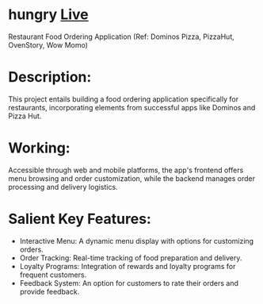 # hungry [Live](https://hungry-nine.vercel.app/home)
Restaurant Food Ordering Application (Ref: Dominos Pizza, PizzaHut, OvenStory, Wow Momo)

# Description:
This project entails building a food ordering application specifically for restaurants, incorporating elements from successful apps like Dominos and Pizza Hut.

# Working:
Accessible through web and mobile platforms, the app's frontend offers menu browsing and order customization, while the backend manages order processing and delivery logistics.

# Salient Key Features:
- Interactive Menu: A dynamic menu display with options for customizing orders.
- Order Tracking: Real-time tracking of food preparation and delivery.
- Loyalty Programs: Integration of rewards and loyalty programs for frequent customers.
- Feedback System: An option for customers to rate their orders and provide feedback.
